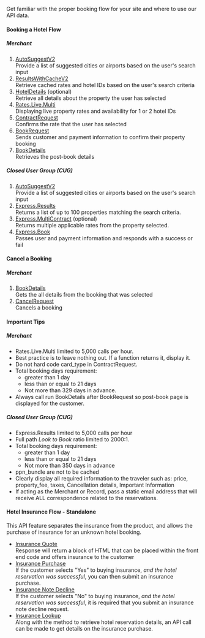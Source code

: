 Get familiar with the proper booking flow for your site and where to use our API data.

#### Booking a Hotel Flow

##### Merchant 

1. [AutoSuggestV2](/documentation/hotel#/paths/~1getAutoSuggestV2/get)  
Provide a list of suggested cities or airports based on the user's search input
2. [ResultsWithCacheV2](#docs)  
Retrieve cached rates and hotel IDs based on the user's search criteria
3. [HotelDetails](/developer/documentation/hotel#/paths/~1getHotelDetails/get) (optional)  
Retrieve all details about the property the user has selected
4. [Rates.Live.Multi](/developer/documentation/hotel#/paths/~1getRates.Live.Multi/get)  
Displaying live property rates and availability for 1 or 2 hotel IDs
5. [ContractRequest](/developer/documentation/hotel#/paths/~1getContractRequest/get)  
Confirms the rate that the user has selected
6. [BookRequest](/developer/documentation/hotel#/paths/~1getBookRequest/post)  
Sends customer and payment information to confirm their property booking
7. [BookDetails](/developer/documentation/hotel#/paths/~1getBookDetailsRequest/get)  
Retrieves the post-book details

##### Closed User Group (CUG)

1. [AutoSuggestV2](#docs)  
Provide a list of suggested cities or airports based on the user's search input
2. [Express.Results](#docs)  
Returns a list of up to 100 properties matching the search criteria.
3. [Express.MultiContract](#docs) (optional)  
Returns multiple applicable rates from the property selected.
4. [Express.Book](#docs)  
Passes user and payment information and responds with a success or fail

#### Cancel a Booking

##### Merchant

1. [BookDetails](/developer/documentation/hotel#/paths/~1getExpress.LookUp/post)  
Gets the all details from the booking that was selected
2. [CancelRequest](/developer/documentation/hotel#/paths/~1getExpress.Cancel/get)  
Cancels a booking

#### Important Tips

##### Merchant

- Rates.Live.Multi limited to 5,000 calls per hour.
- Best practice is to leave nothing out. If a function returns it, display it.
- Do not hard code card_type in ContractRequest.
- Total booking days requirement:
    - greater than 1 day
    - less than or equal to 21 days
    - Not more than 329 days in advance.
- Always call run BookDetails after BookRequest so post-book page is displayed for the customer.

##### Closed User Group (CUG)

- Express.Results limited to 5,000 calls per hour
- Full path *Look to Book* ratio limited to 2000:1.
- Total booking days requirement: 
    - greater than 1 day
    - less than or equal to 21 days 
    - Not more than 350 days in advance
- ppn_bundle are not to be cached 
- Clearly display all required information to the traveler such as: price, property_fee, taxes, Cancellation details, Important Information
- If acting as the Merchant or Record, pass a static email address that will receive ALL correspondence related to the reservations.

#### Hotel Insurance Flow - Standalone

This API feature separates the insurance from the product, and allows the purchase of insurance for an unknown hotel booking.

- [Insurance Quote](#docs)  
Response will return a block of HTML that can be placed within the front end code and offers insurance to the customer
- [Insurance Purchase](#docs)  
If the customer selects "Yes" to buying insurance, *and the hotel reservation was successful*, you can then submit an insurance purchase.
- [Insurance Note Decline](#docs)  
If the customer selects "No" to buying insurance, *and the hotel reservation was successful*, it is required that you submit an insurance note decline request.
- [Insurance Lookup](#docs)  
Along with the method to retrieve hotel reservation details, an API call can be made to get details on the insurance purchase.




